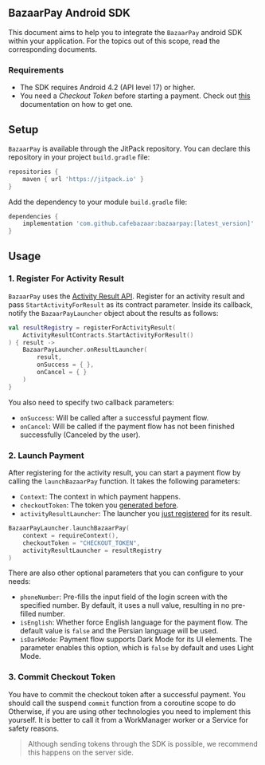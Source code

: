 ## BazaarPay Android SDK

This document aims to help you to integrate the `BazaarPay` android SDK within your application. For
the topics out of this scope, read the corresponding documents.

### Requirements

- The SDK requires Android 4.2 (API level 17) or higher.
- You need a *Checkout Token* before starting a payment. Check out [this]() documentation on
  how to get one.

## Setup

`BazaarPay` is available through the JitPack repository. You can declare this repository in your
project `build.gradle` file:

```groovy
repositories {
    maven { url 'https://jitpack.io' }
}
```

Add the dependency to your module `build.gradle` file:

```groovy
dependencies {
    implementation 'com.github.cafebazaar:bazaarpay:[latest_version]'
}
```

## Usage

### 1. Register For Activity Result

`BazaarPay` uses
the [Activity Result API](https://developer.android.com/training/basics/intents/result). Register
for an activity result and pass `StartActivityForResult` as its contract parameter. Inside its
callback, notify the `BazaarPayLauncher` object about the results as follows:

```kotlin
val resultRegistry = registerForActivityResult(
    ActivityResultContracts.StartActivityForResult()
) { result ->
    BazaarPayLauncher.onResultLauncher(
        result,
        onSuccess = { },
        onCancel = { }
    )
}
```

You also need to specify two callback parameters:

* `onSuccess`: Will be called after a successful payment flow.
* `onCancel`: Will be called if the payment flow has not been finished successfully (Canceled by the
  user).

### 2. Launch Payment

After registering for the activity result, you can start a payment flow by calling
the `launchBazaarPay` function. It takes the following parameters:

* `Context`: The context in which payment happens.
* `checkoutToken`: The token you [generated before](#requirements).
* `activityResultLauncher`: The launcher you [just registered](#1-register-for-activity-result) for
  its result.

```kotlin
BazaarPayLauncher.launchBazaarPay(
    context = requireContext(),
    checkoutToken = "CHECKOUT_TOKEN",
    activityResultLauncher = resultRegistry
)
```

There are also other optional parameters that you can configure to your needs:

* `phoneNumber`: Pre-fills the input field of the login screen with the specified number. By
  default, it uses a null value, resulting in no pre-filled number.
* `isEnglish`: Whether force English language for the payment flow. The default value is `false` and
  the Persian language will be used.
* `isDarkMode`: Payment flow supports Dark Mode for its UI elements. The parameter enables this
  option, which is `false` by default and uses Light Mode.

### 3. Commit Checkout Token

You have to commit the checkout token after a successful payment. You should call the
suspend `commit` function from a coroutine scope to do Otherwise, if you are using other
technologies you need to implement this yourself. It is better to call it from a WorkManager worker
or a Service for safety reasons.

> Although sending tokens through the SDK is possible, we recommend this happens on the server
> side. 
